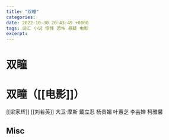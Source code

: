 ```yaml
---
title: "双瞳"
categories: 
date: 2022-10-30 20:43:49 +0800
tags: 词汇 小说 惊悚 恐怖 悬疑 电影
excerpt: 
---
```




# 双瞳




# 双瞳（[[电影]]）

[[梁家辉]]
[[刘若英]]
大卫·摩斯
戴立忍
杨贵媚
叶蕙芝
李芸婵
柯雅馨





## Misc



